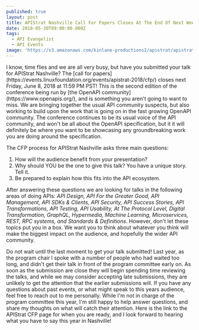 ```yaml
---
published: true
layout: post
title: APIStrat Nashville Call For Papers Closes At The End Of Next Week
date: 2018-05-30T09:00:00.000Z
tags:
  - API Evangelist
  - API Events
image: 'https://s3.amazonaws.com/kinlane-productions2/apistrat/apistrat-2.png'
---
```

<p><a href="https://events.linuxfoundation.org/events/apistrat-2018/"></a></p>I know, time flies and we are all very busy, but have you submitted your talk for APIStrat Nashville? The [call for papers](https://events.linuxfoundation.org/events/apistrat-2018/cfp/) closes next Friday, June 8, 2018 at 11:59 PM PST! This is the second edition of the conference being run by [the OpenAPI community](https://www.openapis.org/), and is something you aren't going to want to miss. We are bringing together the usual API community suspects, but also working to build upon the work that is going on in the fast growing OpenAPI community. The conference continues to be its usual voice of the API community, and won't be all about the OpenAPI specification, but it it will definitely be where you want to be showcasing any groundbreaking work you are doing around the specification.

The CFP process for APIStrat Nashville asks three main questions:

1. How will the audience benefit from your presentation?
2. Why should YOU be the one to give this talk? You have a unique story. Tell it.
3. Be prepared to explain how this fits into the API ecosystem.

After answering these questions we are looking for talks in the following areas of doing APIs: _API Design, API For the Greater Good, API Management, API SDKs & Clients, API Security, API Success Stories, API Transformations, API Testing, API Usability, At The Protocol Level, Digital Transformation, GraphQL, Hypermedia, Machine Learning, Microservices, REST, RPC systems, and Standards & Definitions_. However, don't let these topics put you in a box. We want you to think about whatever you think will make the biggest impact on the audience, and hopefully the wider API community.

Do not wait until the last moment to get your talk submitted! Last year, as the program chair I spoke with a number of people who had waited too long, and didn't get their talk in front of the program committee early on. As soon as the submission are close they will begin spending time reviewing the talks, and while we may consider accepting late submissions, they are unlikely to get the attention that the earlier submissions will. If you have any questions about past events, or what might speak to this years audience, feel free to reach out to me personally. While I'm not in charge of the program committee this year, I'm still happy to help answer questions, and share my thoughts on what will catch their attention. Here is the link to the APIStrat CFP page for when you are ready, and I look forward to hearing what you have to say this year in Nashville!
